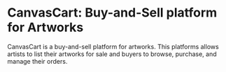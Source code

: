 # CanvasCart: Buy-and-Sell platform for Artworks

CanvasCart is a buy-and-sell platform for artworks. This platforms allows artists to list their artworks for sale and buyers to browse, purchase, and manage their orders.
